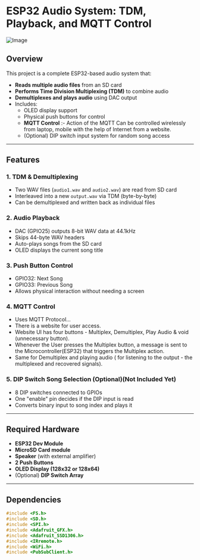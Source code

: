 # ESP32 Audio System: TDM, Playback, and MQTT Control

![Image](https://github.com/user-attachments/assets/f3c68c4a-eb75-4aaf-9b64-f792a2caa6d2)

## Overview

This project is a complete ESP32-based audio system that:

- **Reads multiple audio files** from an SD card
- **Performs Time Division Multiplexing (TDM)** to combine audio
- **Demultiplexes and plays audio** using DAC output
- Includes:
  - OLED display support
  - Physical push buttons for control
  - **MQTT Control** :- Action of the MQTT Can be controlled wirelessly from laptop, mobile with the help of Internet from a website. 
  - (Optional) DIP switch input system for random song access

---

## Features

### 1. **TDM & Demultiplexing**
- Two WAV files (`audio1.wav` and `audio2.wav`) are read from SD card
- Interleaved into a new `output.wav` via TDM (byte-by-byte)
- Can be demultiplexed and written back as individual files

### 2. **Audio Playback**
- DAC (GPIO25) outputs 8-bit WAV data at 44.1kHz
- Skips 44-byte WAV headers
- Auto-plays songs from the SD card
- OLED displays the current song title

### 3. **Push Button Control**
- GPIO32: Next Song
- GPIO33: Previous Song
- Allows physical interaction without needing a screen

### 4. **MQTT Control**
- Uses MQTT Protocol...
- There is a website for user access.
- Website UI has four buttons - Multiplex, Demultiplex, Play Audio & void (unnecessary button).
- Whenever the User presses the Multiplex button, a message is sent to the Microcontroller(ESP32) that triggers the Multiplex action.
- Same for Demultiplex and playing audio ( for listening to the output - the multiplexed and recovered signals).

### 5. **DIP Switch Song Selection (Optional)(Not Included Yet)**
- 8 DIP switches connected to GPIOs
- One "enable" pin decides if the DIP input is read
- Converts binary input to song index and plays it

---

## Required Hardware

- **ESP32 Dev Module**
- **MicroSD Card module**
- **Speaker** (with external amplifier)
- **2 Push Buttons**
- **OLED Display (128x32 or 128x64)**
- (Optional) **DIP Switch Array**

---


## Dependencies

```cpp
#include <FS.h>
#include <SD.h>
#include <SPI.h>
#include <Adafruit_GFX.h>
#include <Adafruit_SSD1306.h>
#include <IRremote.h>
#include <WiFi.h>
#include <PubSubClient.h>
